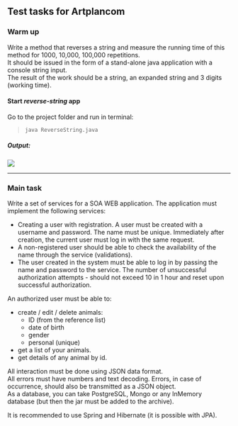 ## Test tasks for Artplancom

### Warm up

Write a method that reverses a string and measure the running time of this method for 1000, 10,000, 100,000 repetitions.  
It should be issued in the form of a stand-alone java application with a console string input.  
The result of the work should be a string, an expanded string and 3 digits (working time).

#### Start *reverse-string* app

Go to the project folder and run in terminal:  
> `java ReverseString.java`

##### Output:

![](https://i.imgur.com/MvDZjnJ.png)

---

### Main task

Write a set of services for a SOA WEB application. The application must implement the following services:
- Creating a user with registration. A user must be created with a username and password. The name must be unique. Immediately after creation, the current user must log in with the same request.
- A non-registered user should be able to check the availability of the name through the service (validations).
- The user created in the system must be able to log in by passing the name and password to the service. The number of unsuccessful authorization attempts - should not exceed 10 in 1 hour and reset upon successful authorization.

An authorized user must be able to:
- create / edit / delete animals:
  - ID (from the reference list)
  - date of birth
  - gender
  - personal (unique)
- get a list of your animals.
- get details of any animal by id. 

All interaction must be done using JSON data format.  
All errors must have numbers and text decoding.
Errors, in case of occurrence, should also be transmitted as a JSON object.  
As a database, you can take PostgreSQL, Mongo or any InMemory database (but then the jar must be added to the archive).  

It is recommended to use Spring and Hibernate (it is possible with JPA).